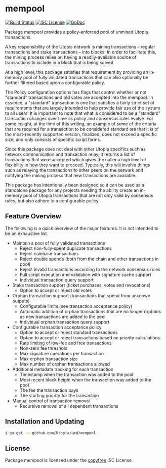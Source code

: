 mempool
=======

[![Build Status](https://img.shields.io/travis/Utopia/ucd.svg)](https://travis-ci.org/Utopia/ucd)
[![ISC License](https://img.shields.io/badge/license-ISC-blue.svg)](http://copyfree.org)
[![GoDoc](https://img.shields.io/badge/godoc-reference-blue.svg)](https://godoc.org/github.com/Utopia/ucd/mempool)

Package mempool provides a policy-enforced pool of unmined Utopia transactions.

A key responsibility of the Utopia network is mining transactions – regular
transactions and stake transactions – into blocks.  In order to facilitate
this, the mining process relies on having a readily-available source of
transactions to include in a block that is being solved.

At a high level, this package satisfies that requirement by providing an
in-memory pool of fully validated transactions that can also optionally be
further filtered based upon a configurable policy.

The Policy configuration options has flags that control whether or not
"standard" transactions and old votes are accepted into the mempool.
In essence, a "standard" transaction is one that satisfies a fairly
strict set of requirements that are largely intended to help provide
fair use of the system to all users.  It is important to note that
what is considered to be a "standard" transaction changes over time
as policy and consensus rules evolve. For some insight, at the time
of this writing, an example of _some_ of the criteria that are required
for a transaction to be considered standard are that it is of the
most-recently supported version, finalized, does not exceed a specific size,
and only consists of specific script forms.

Since this package does not deal with other Utopia specifics such as network
communication and transaction relay, it returns a list of transactions that were
accepted which gives the caller a high level of flexibility in how they want to
proceed.  Typically, this will involve things such as relaying the transactions
to other peers on the network and notifying the mining process that new
transactions are available.

This package has intentionally been designed so it can be used as a standalone
package for any projects needing the ability create an in-memory pool of Utopia
transactions that are not only valid by consensus rules, but also adhere to a
configurable policy

## Feature Overview

The following is a quick overview of the major features.  It is not intended to
be an exhaustive list.

- Maintain a pool of fully validated transactions
  - Reject non-fully-spent duplicate transactions
  - Reject coinbase transactions
  - Reject double spends (both from the chain and other transactions in pool)
  - Reject invalid transactions according to the network consensus rules
  - Full script execution and validation with signature cache support
  - Individual transaction query support
- Stake transaction support (ticket purchases, votes and revocations)
  - Option to accept or reject old votes
- Orphan transaction support (transactions that spend from unknown outputs)
  - Configurable limits (see transaction acceptance policy)
  - Automatic addition of orphan transactions that are no longer orphans as new
    transactions are added to the pool
  - Individual orphan transaction query support
- Configurable transaction acceptance policy
  - Option to accept or reject standard transactions
  - Option to accept or reject transactions based on priority calculations
  - Rate limiting of low-fee and free transactions
  - Non-zero fee threshold
  - Max signature operations per transaction
  - Max orphan transaction size
  - Max number of orphan transactions allowed
- Additional metadata tracking for each transaction
  - Timestamp when the transaction was added to the pool
  - Most recent block height when the transaction was added to the pool
  - The fee the transaction pays
  - The starting priority for the transaction
- Manual control of transaction removal
  - Recursive removal of all dependent transactions

## Installation and Updating

```bash
$ go get -u github.com/Utopia/ucd/mempool
```

## License

Package mempool is licensed under the [copyfree](http://copyfree.org) ISC
License.
